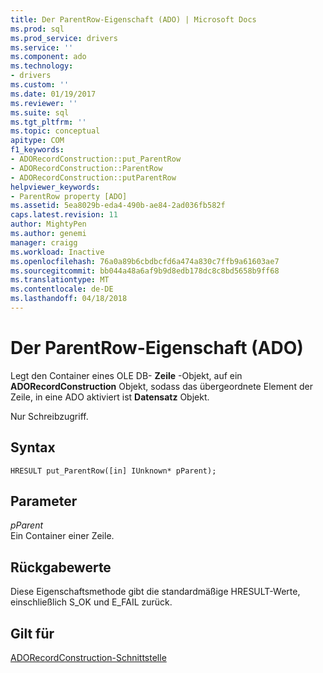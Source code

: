 ```yaml
---
title: Der ParentRow-Eigenschaft (ADO) | Microsoft Docs
ms.prod: sql
ms.prod_service: drivers
ms.service: ''
ms.component: ado
ms.technology:
- drivers
ms.custom: ''
ms.date: 01/19/2017
ms.reviewer: ''
ms.suite: sql
ms.tgt_pltfrm: ''
ms.topic: conceptual
apitype: COM
f1_keywords:
- ADORecordConstruction::put_ParentRow
- ADORecordConstruction::ParentRow
- ADORecordConstruction::putParentRow
helpviewer_keywords:
- ParentRow property [ADO]
ms.assetid: 5ea8029b-eda4-490b-ae84-2ad036fb582f
caps.latest.revision: 11
author: MightyPen
ms.author: genemi
manager: craigg
ms.workload: Inactive
ms.openlocfilehash: 76a0a89b6cbdbcfd6a474a830c7ffb9a61603ae7
ms.sourcegitcommit: bb044a48a6af9b9d8edb178dc8c8bd5658b9ff68
ms.translationtype: MT
ms.contentlocale: de-DE
ms.lasthandoff: 04/18/2018
---
```

# <a name="parentrow-property-ado"></a>Der ParentRow-Eigenschaft (ADO)
Legt den Container eines OLE DB- **Zeile** -Objekt, auf ein **ADORecordConstruction** Objekt, sodass das übergeordnete Element der Zeile, in eine ADO aktiviert ist **Datensatz** Objekt.  
  
 Nur Schreibzugriff.  
  
## <a name="syntax"></a>Syntax  
  
```  
HRESULT put_ParentRow([in] IUnknown* pParent);  
```  
  
## <a name="parameters"></a>Parameter  
 *pParent*  
 Ein Container einer Zeile.  
  
## <a name="return-values"></a>Rückgabewerte  
 Diese Eigenschaftsmethode gibt die standardmäßige HRESULT-Werte, einschließlich S_OK und E_FAIL zurück.  
  
## <a name="applies-to"></a>Gilt für  
 [ADORecordConstruction-Schnittstelle](../../../ado/reference/ado-api/adorecordconstruction-interface.md)
